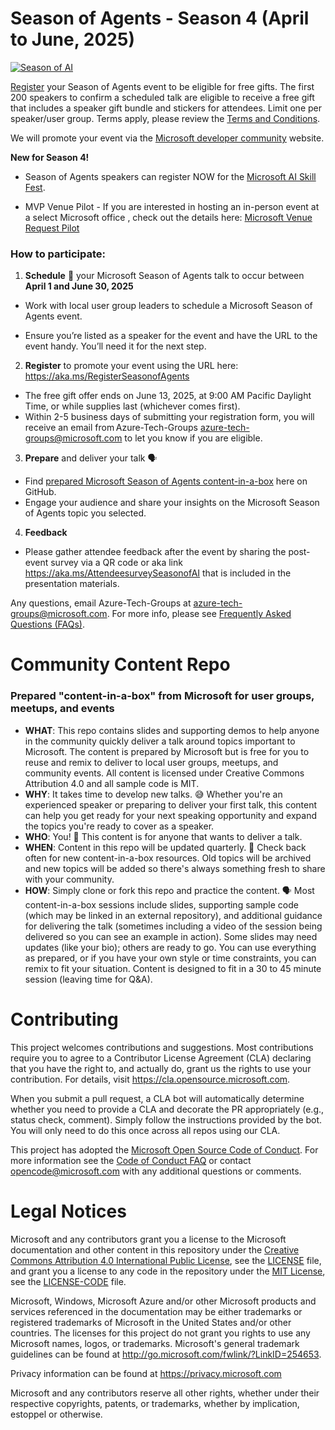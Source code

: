 # Season of Agents - Season 4 (April to June, 2025)

[![Season of AI](assets/season-of-ai-banner-v1.png)](https://aka.ms/registereventSeasonofAI)

[Register](https://aka.ms/RegisterSeasonofAgents) your Season of Agents event to be eligible for free gifts. The first 200 speakers to confirm a scheduled talk are eligible to receive a free gift that includes a speaker gift bundle and stickers for attendees. Limit one per speaker/user group. Terms apply, please review the [Terms and Conditions](https://github.com/microsoft/community-content/wiki/Season-of-AI-Terms-and-Conditions). 

We will promote your event via the [Microsoft developer community](https://developer.microsoft.com/en-us/community) website. 


**New for Season 4!**

 - Season of Agents speakers can register NOW for the [Microsoft AI Skill Fest](https://aiskillsfest.event.microsoft.com/).

 - MVP Venue Pilot - If you are interested in hosting an in-person event at a select Microsoft office , check out the details here: [Microsoft Venue Request Pilot](https://aka.ms/MVPVenuePilot)

### How to participate:

1.	**Schedule** 📆 your Microsoft Season of Agents talk to occur between **April 1 and June 30, 2025** 
 -	Work with local user group leaders to schedule a Microsoft Season of Agents event. 

 - Ensure you’re listed as a speaker for the event and have the URL to the event handy. You’ll need it for the next step. 

2. **Register** to promote your event using the URL here: https://aka.ms/RegisterSeasonofAgents

 -	The free gift offer ends on June 13, 2025, at 9:00 AM Pacific Daylight Time, or while supplies last (whichever comes first). 
 -	Within 2-5 business days of submitting your registration form, you will receive an email from Azure-Tech-Groups azure-tech-groups@microsoft.com to let you know if you are eligible. 

3.	**Prepare** and deliver your talk 🗣️
 -	Find [prepared Microsoft Season of Agents content-in-a-box](https://github.com/microsoft/community-content/tree/main/S4-SeasonOfAgents) here on GitHub.
 -	Engage your audience and share your insights on the Microsoft Season of Agents topic you selected.
   
4. **Feedback**
- Please gather attendee feedback after the event by sharing the post-event survey via a QR code or aka link https://aka.ms/AttendeesurveySeasonofAI that is included in the presentation materials.

Any questions, email Azure-Tech-Groups at azure-tech-groups@microsoft.com. For more info, please see [Frequently Asked Questions (FAQs)](https://github.com/microsoft/community-content/wiki/Season-of-AI:-FAQs).


# Community Content Repo
### Prepared "content-in-a-box" from Microsoft for user groups, meetups, and events

- **WHAT**: This repo contains slides and supporting demos to help anyone in the community quickly deliver a talk around topics important to Microsoft. The content is prepared by Microsoft but is free for you to reuse and remix to deliver to local user groups, meetups, and community events. All content is licensed under Creative Commons Attribution 4.0 and all sample code is MIT.
- **WHY**: It takes time to develop new talks. 😅 Whether you're an experienced speaker or preparing to deliver your first talk, this content can help you get ready for your next speaking opportunity and expand the topics you're ready to cover as a speaker.
- **WHO**: You! 🎉 This content is for anyone that wants to deliver a talk.
- **WHEN**: Content in this repo will be updated quarterly. 📆 Check back often for new content-in-a-box resources. Old topics will be archived and new topics will be added so there's always something fresh to share with your community.
- **HOW**: Simply clone or fork this repo and practice the content. 🗣️ Most content-in-a-box sessions include slides, supporting sample code (which may be linked in an external repository), and additional guidance for delivering the talk (sometimes including a video of the session being delivered so you can see an example in action). Some slides may need updates (like your bio); others are ready to go. You can use everything as prepared, or if you have your own style or time constraints, you can remix to fit your situation. Content is designed to fit in a 30 to 45 minute session (leaving time for Q&A).

# Contributing

This project welcomes contributions and suggestions.  Most contributions require you to agree to a
Contributor License Agreement (CLA) declaring that you have the right to, and actually do, grant us
the rights to use your contribution. For details, visit https://cla.opensource.microsoft.com.

When you submit a pull request, a CLA bot will automatically determine whether you need to provide
a CLA and decorate the PR appropriately (e.g., status check, comment). Simply follow the instructions
provided by the bot. You will only need to do this once across all repos using our CLA.

This project has adopted the [Microsoft Open Source Code of Conduct](https://opensource.microsoft.com/codeofconduct/).
For more information see the [Code of Conduct FAQ](https://opensource.microsoft.com/codeofconduct/faq/) or
contact [opencode@microsoft.com](mailto:opencode@microsoft.com) with any additional questions or comments.

# Legal Notices

Microsoft and any contributors grant you a license to the Microsoft documentation and other content
in this repository under the [Creative Commons Attribution 4.0 International Public License](https://creativecommons.org/licenses/by/4.0/legalcode),
see the [LICENSE](LICENSE) file, and grant you a license to any code in the repository under the [MIT License](https://opensource.org/licenses/MIT), see the
[LICENSE-CODE](LICENSE-CODE) file.

Microsoft, Windows, Microsoft Azure and/or other Microsoft products and services referenced in the documentation
may be either trademarks or registered trademarks of Microsoft in the United States and/or other countries.
The licenses for this project do not grant you rights to use any Microsoft names, logos, or trademarks.
Microsoft's general trademark guidelines can be found at http://go.microsoft.com/fwlink/?LinkID=254653.

Privacy information can be found at https://privacy.microsoft.com

Microsoft and any contributors reserve all other rights, whether under their respective copyrights, patents,
or trademarks, whether by implication, estoppel or otherwise.
